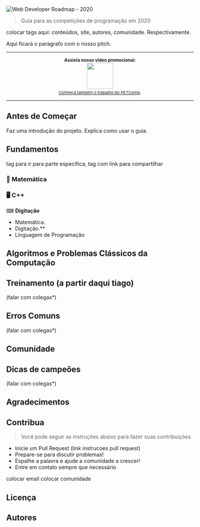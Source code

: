 ![Web Developer Roadmap - 2020](https://i.imgur.com/NNyc9QM.png)

> Guia para as competições de programação em 2020

colocar tags aqui: conteúdos, site, autores, comunidade. Respectivamente.


Aqui ficará o paragrafo com o nosso pitch.
***

<p align="center">
		<sup><b>Assista nosso vídeo promocional:</b></sup>
		<br>
		<a href="https://www.instagram.com/ofreitaspedro/">
			<img width="70px" src="https://logodownload.org/wp-content/uploads/2017/04/instagram-logo.png">
		</a>
		<br><a style="font-size:11px" href="https://www.youtube.com/channel/UCA0H2KIWgWTwpTFjSxp0now?sub_confirmation=1">Conheça também o trabalho do PETComp</a>.
</p>

***

## Antes de Começar


Faz uma introdução do projeto. Explica como usar o guia.

## Fundamentos
tag para ir para parte específica, tag com link para compartilhar

### 🔢 Matemática
### 🖥 C++
⌨ <b>Digitação</b>

<ul>
   <li>Matemática.</li>
   <li>Digitação.**</li>
   <li>Linguagem de Programação</li>
</ul>

## Algoritmos e Problemas Clássicos da Computação


## Treinamento (a partir daqui tiago)

(falar com colegas*)
## Erros Comuns

(falar com colegas*)
## Comunidade

## Dicas de campeões

(falar com colegas*)
##  Agradecimentos

## Contribua

> Você pode seguir as instruções abaixo para fazer suas contribuições

- Inicie um Pull Request (link instrucoes pull request)
- Prepare-se para discutir problemas!
- Espalhe a palavra e ajude a comunidade a crescer!
- Entre em contato sempre que necessário

colocar email 
colocar comunidade

## Licença

## Autores
